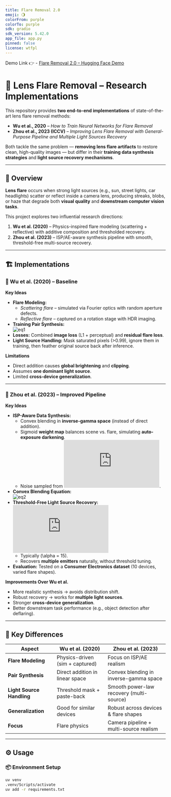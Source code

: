 ```yaml
---
title: Flare Removal 2.0
emoji: 🌖
colorFrom: purple
colorTo: purple
sdk: gradio
sdk_version: 5.42.0
app_file: app.py
pinned: false
license: wtfpl
---
```


Demo Link 👉 - [Flare Removal 2.0 – Hugging Face Demo](https://huggingface.co/spaces/xPushpeshx/flare_removal_2.0)

# 🌌 Lens Flare Removal – Research Implementations

This repository provides **two end-to-end implementations** of state-of-the-art lens flare removal methods:

- **Wu et al., 2020** – *How to Train Neural Networks for Flare Removal*  
- **Zhou et al., 2023 (ICCV)** – *Improving Lens Flare Removal with General-Purpose Pipeline and Multiple Light Sources Recovery*  

Both tackle the same problem — **removing lens flare artifacts** to restore clean, high-quality images — but differ in their **training data synthesis strategies** and **light source recovery mechanisms**.

---

## 📖 Overview

**Lens flare** occurs when strong light sources (e.g., sun, street lights, car headlights) scatter or reflect inside a camera lens, producing streaks, blobs, or haze that degrade both **visual quality** and **downstream computer vision tasks**.

This project explores two influential research directions:

1. **Wu et al. (2020)** – Physics-inspired flare modeling (scattering + reflective) with additive composition and thresholded recovery.  
2. **Zhou et al. (2023)** – ISP/AE-aware synthesis pipeline with smooth, threshold-free multi-source recovery.  

---

## 🏗 Implementations

### 🔹 Wu et al. (2020) – Baseline
**Key Ideas**
- **Flare Modeling:**
  - *Scattering flare* – simulated via Fourier optics with random aperture defects.  
  - *Reflective flare* – captured on a rotation stage with HDR imaging.  
- **Training Pair Synthesis:**  
  ![eq1](https://latex.codecogs.com/png.latex?I_F%20=%20I_0%20+%20F%20+%20\mathcal{N}(0,%20\sigma^2))  
- **Losses:** Combined **image loss** (L1 + perceptual) and **residual flare loss**.  
- **Light Source Handling:** Mask saturated pixels (>0.99), ignore them in training, then feather original source back after inference.  

**Limitations**
- Direct addition causes **global brightening** and **clipping**.  
- Assumes **one dominant light source**.  
- Limited **cross-device generalization**.  

---

### 🔹 Zhou et al. (2023) – Improved Pipeline
**Key Ideas**
- **ISP-Aware Data Synthesis:**
  - Convex blending in **inverse-gamma space** (instead of direct addition).  
  - Sigmoid **weight map** balances scene vs. flare, simulating **auto-exposure darkening**.  
  - Noise sampled from ![eqn](https://latex.codecogs.com/png.latex?0.01%20%5Cchi%5E2).  
- **Convex Blending Equation:**  
  ![eq2](https://latex.codecogs.com/png.latex?I%20=%20(1-W)%20%5Codot%20S%20+%20W%20%5Codot%20F%20+%20%5Cmathcal{N}(0,%20%5Csigma%5E2))  
- **Threshold-Free Light Source Recovery:**  
  ![eq3](https://latex.codecogs.com/png.latex?W%20=%20%5Ctext%7Bnorm%7D(I_%7B%5Ctext%7Billum%7D%7D)%5E%7B%5Calpha%7D)  
  - Typically \(\alpha = 15\).  
  - Recovers **multiple emitters** naturally, without threshold tuning.  
- **Evaluation:** Tested on a **Consumer Electronics dataset** (10 devices, varied flare shapes).  

**Improvements Over Wu et al.**
- More realistic synthesis → avoids distribution shift.  
- Robust recovery → works for **multiple light sources**.  
- Stronger **cross-device generalization**.  
- Better downstream task performance (e.g., object detection after deflaring).  

---

## 🔑 Key Differences

| Aspect                  | Wu et al. (2020) | Zhou et al. (2023) |
|-------------------------|------------------|--------------------|
| **Flare Modeling**      | Physics-driven (sim + captured) | Focus on ISP/AE realism |
| **Pair Synthesis**      | Direct addition in linear space | Convex blending in inverse-gamma space |
| **Light Source Handling** | Threshold mask + paste-back | Smooth power-law recovery (multi-source) |
| **Generalization**      | Good for similar devices | Robust across devices & flare shapes |
| **Focus**               | Flare physics | Camera pipeline + multi-source realism |

---

## ⚙️ Usage

### 📦 Environment Setup
```bash
uv venv
.venv/Scripts/activate
uv add -r requirements.txt



